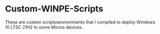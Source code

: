 # Custom-WINPE-Scripts
These are custom scripts\environments that I compiled to deploy Windows 10 LTSC 21H2 to some Micros devices.

